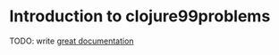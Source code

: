 # Introduction to clojure99problems

TODO: write [great documentation](http://jacobian.org/writing/great-documentation/what-to-write/)
